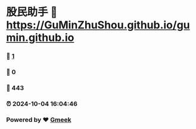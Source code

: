 # 股民助手 :link: https://GuMinZhuShou.github.io/gumin.github.io 
### :page_facing_up: [1](https://GuMinZhuShou.github.io/gumin.github.io/tag.html) 
### :speech_balloon: 0 
### :hibiscus: 443 
### :alarm_clock: 2024-10-04 16:04:46 
### Powered by :heart: [Gmeek](https://github.com/Meekdai/Gmeek)

